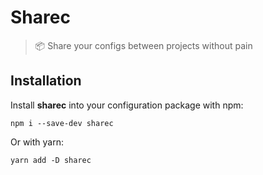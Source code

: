 # Sharec

> 📦 Share your configs between projects without pain

## Installation

Install **sharec** into your configuration package with npm:

```
npm i --save-dev sharec
```

Or with yarn:

```
yarn add -D sharec
```
